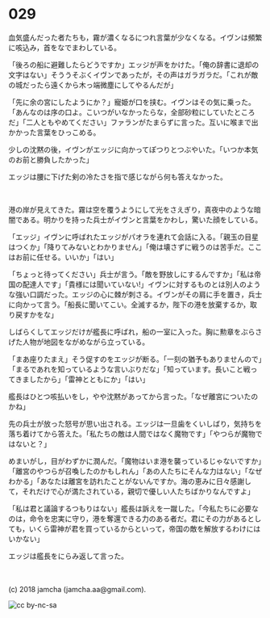 # 029

血気盛んだった者たちも，霧が濃くなるにつれ言葉が少なくなる。イヴンは頻繁に咳込み，首をなでまわしている。  

「後ろの船に避難したらどうですか」エッジが声をかけた。「俺の辞書に退却の文字はない」そううそぶくイヴンであったが，その声はガラガラだ。「これが敵の城だったら遠くから木っ端微塵にしてやるんだが」  

「先に余の宮にしたようにか？」寵姫が口を挟む。イヴンはその気に乗った。「あんなのは序の口よ。こいつがいなかったらな，全部砂粒にしていたところだ」「二人ともやめてください」ファランがたまらずに言った。互いに喉まで出かかった言葉をひっこめる。  

少しの沈黙の後，イヴンがエッジに向かってぽつりとつぶやいた。「いつか本気のお前と勝負したかった」  

エッジは腰に下げた剣の冷たさを指で感じながら何も答えなかった。  

<br>  

港の岸が見えてきた。霧は空を覆うようにして光をさえぎり，真夜中のような暗闇である。明かりを持った兵士がイヴンと言葉をかわし，驚いた顔をしている。  

「エッジ」イヴンに呼ばれたエッジがパオラを連れて会話に入る。「親玉の目星はつくか」「降りてみないとわかりません」「俺は壊さずに戦うのは苦手だ。ここはお前に任せる。いいか」「はい」  

「ちょっと待ってください」兵士が言う。「敵を野放しにするんですか」「私は帝国の配達人です」「貴様には聞いていない!」イヴンに対するものとは別人のような強い口調だった。エッジの心に棘が刺さる。イヴンがその肩に手を置き，兵士に向かって言う。「船長に聞いてこい。全滅するか，陛下の港を放棄するか，取り戻すかをな」  

しばらくしてエッジだけが艦長に呼ばれ，船の一室に入った。胸に勲章をぶらさげた人物が地図をながめながら立っている。  

「まあ座りたまえ」そう促すのをエッジが断る。「一刻の猶予もありませんので」「まるであれを知っているような言いぶりだな」「知っています。長いこと戦ってきましたから」「雷神とともにか」「はい」  

艦長はひとつ咳払いをし，やや沈黙があってから言った。「なぜ離宮についたのかね」  

先の兵士が放った怒号が思い出される。エッジは一旦歯をくいしばり，気持ちを落ち着けてから答えた。「私たちの敵は人間ではなく魔物です」「やつらが魔物ではないと？」  

めまいがし，目がわずかに潤んだ。「魔物はいま港を襲っているじゃないですか」「離宮のやつらが召喚したのかもしれん」「あの人たちにそんな力はない」「なぜわかる」「あなたは離宮を訪れたことがないんですか。海の恵みに日々感謝して，それだけで心が満たされている，親切で優しい人たちばかりなんですよ」  

「私は君と議論するつもりはない」艦長は訴えを一蹴した。「今私たちに必要なのは，命令を忠実に守り，港を奪還できる力のある者だ。君にその力があるとしても，いくら雷神が君を買っているからといって，帝国の敵を解放するわけにはいかない」  

エッジは艦長をにらみ返して言った。  

<br>  
<br>  
(c) 2018 jamcha (jamcha.aa@gmail.com).  

![cc by-nc-sa](http://i.creativecommons.org/l/by-nc-sa/4.0/88x31.png)